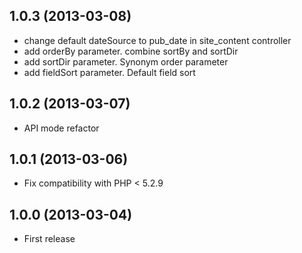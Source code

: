 ## 1.0.3 (2013-03-08)

* change default dateSource to pub_date in site_content controller
* add orderBy parameter. combine sortBy and sortDir
* add sortDir parameter. Synonym order parameter
* add fieldSort parameter. Default field sort

## 1.0.2 (2013-03-07)

* API mode refactor

## 1.0.1 (2013-03-06)

* Fix compatibility with PHP < 5.2.9

## 1.0.0 (2013-03-04)

* First release

